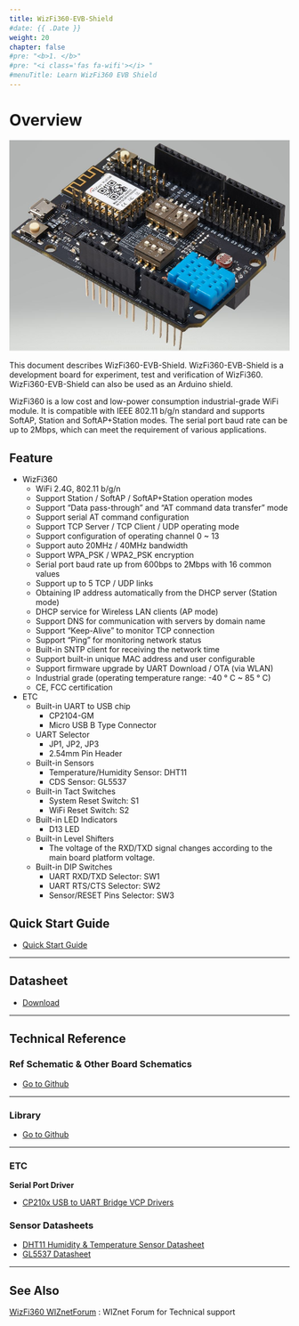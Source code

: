 ```yaml
---
title: WizFi360-EVB-Shield
#date: {{ .Date }}
weight: 20
chapter: false
#pre: "<b>1. </b>"
#pre: "<i class='fas fa-wifi'></i> "
#menuTitle: Learn WizFi360 EVB Shield
---
```


# **Overview**

![wizfi360-evb](/images/products/wizfi360/wizfi360-evb.jpg)

This document describes WizFi360-EVB-Shield. WizFi360-EVB-Shield is a development board for experiment, test and verification of WizFi360. WizFi360-EVB-Shield can also be used as an Arduino shield.

WizFi360 is a low cost and low-power consumption industrial-grade WiFi module. It is compatible with IEEE 802.11 b/g/n standard and supports SoftAP, Station and SoftAP+Station modes. The serial port baud rate can be up to 2Mbps, which can meet the requirement of various applications.

## **Feature**

- WizFi360
    - WiFi 2.4G, 802.11 b/g/n
    - Support Station / SoftAP / SoftAP+Station operation modes
    - Support “Data pass-through” and “AT command data transfer” mode
    - Support serial AT command configuration
    - Support TCP Server / TCP Client / UDP operating mode
    - Support configuration of operating channel 0 ~ 13
    - Support auto 20MHz / 40MHz bandwidth
    - Support WPA_PSK / WPA2_PSK encryption
    - Serial port baud rate up from 600bps to 2Mbps with 16 common values
    - Support up to 5 TCP / UDP links
    - Obtaining IP address automatically from the DHCP server (Station mode)
    - DHCP service for Wireless LAN clients (AP mode)
    - Support DNS for communication with servers by domain name
    - Support “Keep-Alive” to monitor TCP connection
    - Support “Ping” for monitoring network status
    - Built-in SNTP client for receiving the network time
    - Support built-in unique MAC address and user configurable
    - Support firmware upgrade by UART Download / OTA (via WLAN)
    - Industrial grade (operating temperature range: -40 ° C ~ 85 ° C)
    - CE, FCC certification
- ETC
    - Built-in UART to USB chip
        - CP2104-GM
        - Micro USB B Type Connector
    - UART Selector
        - JP1, JP2, JP3
        - 2.54mm Pin Header
    - Built-in Sensors
        - Temperature/Humidity Sensor: DHT11
        - CDS Sensor: GL5537
    - Built-in Tact Switches
        - System Reset Switch: S1
        - WiFi Reset Switch: S2
    - Built-in LED Indicators
        - D13 LED
    - Built-in Level Shifters
        - The voltage of the RXD/TXD signal changes according to the main board platform voltage.
    - Built-in DIP Switches
        - UART RXD/TXD Selector: SW1
        - UART RTS/CTS Selector: SW2
        - Sensor/RESET Pins Selector: SW3

## **Quick Start Guide**

- [Quick Start Guide](https://wizwiki.net/wiki/doku.php/products:wizfi360:wizfi360ds:start#quick_start_guide)

---

## **Datasheet**

- [Download](https://wizwiki.net/wiki/doku.php/products:wizfi360:wizfi360ds:start#datasheet)

---

## **Technical Reference**

### **Ref Schematic & Other Board Schematics**

- [Go to Github](https://github.com/Wiznet/Hardware-Files-of-WIZnet/tree/master/07_WizFi_Module/WizFi360-EVB-Shield)

---

### **Library**

- [Go to Github](https://github.com/wizfi/Release)

---

### **ETC**

**Serial Port Driver**

- [CP210x USB to UART Bridge VCP Drivers](http://www.silabs.com/products/development-tools/software/usb-to-uart-bridge-vcp-drivers)

### **Sensor Datasheets**

- [DHT11 Humidity & Temperature Sensor Datasheet](http://www.micropik.com/PDF/dht11.pdf)
- [GL5537 Datasheet](https://www.kth.se/social/files/54ef17dbf27654753f437c56/GL5537.pdf)

---

## **See Also**

[WizFi360 WIZnetForum](https://forum.wiznet.io/c/wifi-module/wizfi360) : WIZnet Forum for Technical support

